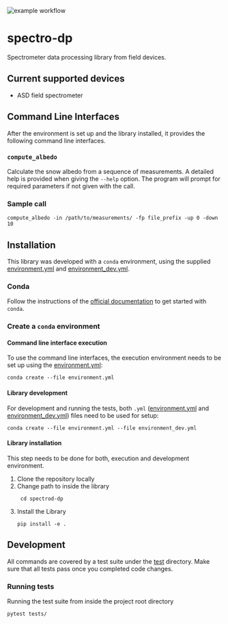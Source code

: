 ![example workflow](https://github.com/UofU-Cryosphere/spectro-dp/actions/workflows/pytest_flake8.yml/badge.svg)

# spectro-dp
Spectrometer data processing library from field devices.

## Current supported devices
* ASD field spectrometer

## Command Line Interfaces
After the environment is set up and the library installed, it provides the
following command line interfaces. 

### `compute_albedo`
Calculate the snow albedo from a sequence of measurements. A detailed help
is provided when giving the `--help` option. The program will prompt for
required parameters if not given with the call.

### Sample call
```shell
compute_albedo -in /path/to/measurements/ -fp file_prefix -up 0 -down 10
```

## Installation
This library was developed with a `conda` environment,
using the supplied [environment.yml](./environment.yml) and 
[environment_dev.yml](./environment_dev.yml).

### Conda
Follow the instructions of the 
[official documentation](https://docs.conda.io/projects/conda/en/latest/user-guide/install/index.html) 
to get started with `conda`.

### Create a `conda` environment
#### Command line interface execution
To use the command line interfaces, the execution environment needs to be set
up using the [environment.yml](./environment.yml):
```shell
conda create --file environment.yml
```

#### Library development
For development and running the tests, both `.yml` 
([environment.yml](./environment.yml) and [environment_dev.yml](./environment_dev.yml)) 
files need to be used for setup:
```shell
conda create --file environment.yml --file environment_dev.yml
```

#### Library installation
This step needs to be done for both, execution and development environment.

1. Clone the repository locally
2. Change path to inside the library
   ```shell
    cd spectrod-dp
   ```
3. Install the Library
    ```shell
    pip install -e .
   ```
   
## Development
All commands are covered by a test suite under the [test](./tests) directory.
Make sure that all tests pass once you completed code changes.

### Running tests
Running the test suite from inside the project root directory
```shell
pytest tests/
```